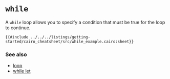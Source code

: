 # `while`

A `while` loop allows you to specify a condition that must be true for the loop to continue.

```cairo
{{#include ../../../listings/getting-started/cairo_cheatsheet/src/while_example.cairo:sheet}}
```

### See also

- [loop](loop.md)
- [while let](while_let.md)

